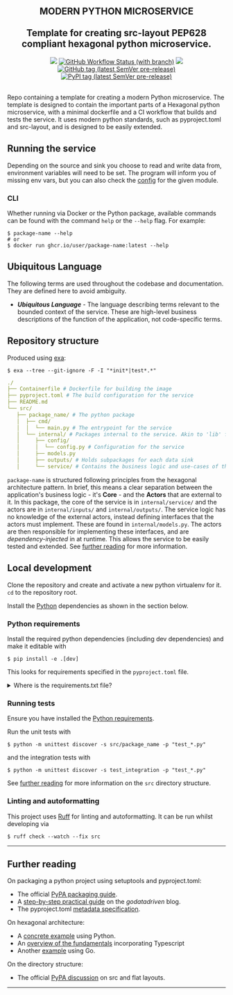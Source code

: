 <h2 align="center">
MODERN PYTHON MICROSERVICE
<br>
<br>
Template for creating src-layout PEP628 compliant hexagonal python microservice.</h2>

<div align="center">

<a href="https://github.com/devsjc/python-project-structure/graphs/contributors" alt="Contributors">
    <img src="https://img.shields.io/github/contributors/devsjc/python-project-structure?style=for-the-badge" /></a>
<a href="https://github.com/devsjc/python-project-structure/actions/workflows/ci.yml">
    <img alt="GitHub Workflow Status (with branch)" src="https://img.shields.io/github/actions/workflow/status/devsjc/python-project-structure/ci.yml?branch=main&style=for-the-badge"></a>
<a href="https://github.com/devsjc/python-project-structure/issues?q=is%3Aissue+is%3Aopen+sort%3Aupdated-desc">
    <img src="https://img.shields.io/github/issues/devsjc/python-project-structure?style=for-the-badge"></a>
<a href="https://github.com/devsjc/python-project-structure/tags">
    <img alt="GitHub tag (latest SemVer pre-release)" src="https://img.shields.io/github/v/tag/openclimatefix/package-name?include_prereleases&sort=semver&style=for-the-badge"></a>
<a href="https://pypi.org/project/package-name">
    <img alt="PyPI tag (latest SemVer pre-release)" src="https://img.shields.io/pypi/v/package-name?style=for-the-badge"></a>
</div>

<br>

Repo containing a template for creating a modern Python microservice. The template is designed to contain the important
parts of a Hexagonal python microservice, with a minimal dockerfile and a CI workflow that builds and tests the service.
It uses modern python standards, such as pyproject.toml and src-layout, and is designed to be easily extended.

## Running the service

Depending on the source and sink you choose to read and write data from, environment variables will need to be set.
The program will inform you of missing env vars, but you can also check the 
[config](src/nwp_consumer/internal/config/config.py) for the given module.

### CLI

Whether running via Docker or the Python package, available commands can be found with the command `help` or the 
`--help` flag. For example:

```shell
$ package-name --help
# or
$ docker run ghcr.io/user/package-name:latest --help
```

## Ubiquitous Language

The following terms are used throughout the codebase and documentation. They are defined here to avoid ambiguity.

- ***Ubiquitous Language*** - The language describing terms relevant to the bounded context of the service. These are
 high-level business descriptions of the function of the application, not code-specific terms.


## Repository structure

Produced using [exa](https://github.com/ogham/exa):
```shell
$ exa --tree --git-ignore -F -I "*init*|test*.*"
```

```yml
./
├── Containerfile # Dockerfile for building the image
├── pyproject.toml # The build configuration for the service
├── README.md
└── src/
   ├── package_name/ # The python package
   │  ├── cmd/
   │  │  └── main.py # The entrypoint for the service
   │  └── internal/ # Packages internal to the service. Akin to 'lib' folder
   │     ├── config/
   │     │  └── config.py # Configuration for the service
   │     ├── models.py
   │     ├── outputs/ # Holds subpackages for each data sink
   │     └── service/ # Contains the business logic and use-cases of the application

```

`package-name` is structured following principles from the hexagonal architecture pattern. In brief, this means a clear 
separation between the application's business logic - it's **Core** - and the **Actors** that are external to it. In 
this package, the core of the service is in `internal/service/` and the actors are in `internal/inputs/` and 
`internal/outputs/`. The service logic has no knowledge of the external actors, instead defining interfaces that the 
actors must implement. These are found in `internal/models.py`. The actors are then responsible for implementing these 
interfaces, and are *dependency-injected* in at runtime. This allows the service to be easily tested and extended. See
[further reading](#further-reading) for more information.

## Local development

Clone the repository and create and activate a new python virtualenv for it. `cd` to the repository root.

Install the [Python](#python-requirements) dependencies as shown in the section
below.

### Python requirements

Install the required python dependencies (including dev dependencies) and make it editable with

```shell
$ pip install -e .[dev] 
```

This looks for requirements specified in the `pyproject.toml` file.

<details>
    <summary>Where is the requirements.txt file?</summary>

There is no `requirements.txt` file. Instead, the project uses setuptool's pyproject.toml integration to specify 
dependencies. This is a new feature of setuptools and pip, and is the 
[recommended way](https://packaging.python.org/en/latest/tutorials/packaging-projects/) to specify dependencies.
See [the setuptools guide](https://setuptools.pypa.io/en/latest/userguide/pyproject_config.html) and
[the PEP621 specification](https://packaging.python.org/en/latest/specifications/declaring-project-metadata)
for more information, as well as [Further Reading](#further-reading).
</details>

### Running tests

Ensure you have installed the [Python requirements](#python-requirements).

Run the unit tests with

```shell
$ python -m unittest discover -s src/package_name -p "test_*.py"
```

and the integration tests with

```shell
$ python -m unittest discover -s test_integration -p "test_*.py"
```

See [further reading](#further-reading) for more information on the `src` directory structure.


### Linting and autoformatting

This project uses [Ruff](https://github.com/charliemarsh/ruff) for linting and autoformatting.
It can be run whilst developing via

```shell
$ ruff check --watch --fix src
```


---

## Further reading

On packaging a python project using setuptools and pyproject.toml:
- The official [PyPA packaging guide](https://packaging.python.org/en/latest/tutorials/packaging-projects/).
- A [step-by-step practical guide](https://godatadriven.com/blog/a-practical-guide-to-setuptools-and-pyproject-toml/)
on the *godatadriven* blog.
- The pyproject.toml
[metadata specification](https://packaging.python.org/en/latest/specifications/declaring-project-metadata).

On hexagonal architecture:
- A [concrete example](https://medium.com/towards-data-engineering/a-concrete-example-of-the-hexagonal-architecture-in-python-d821213c6fb9)
using Python.
- An [overview of the fundamentals](https://medium.com/ssense-tech/hexagonal-architecture-there-are-always-two-sides-to-every-story-bc0780ed7d9c) 
incorporating Typescript 
- Another [example](https://medium.com/@matiasvarela/hexagonal-architecture-in-go-cfd4e436faa3) using Go.

On the directory structure:
- The official [PyPA discussion](https://packaging.python.org/en/latest/discussions/src-layout-vs-flat-layout/) on 
src and flat layouts.

---
